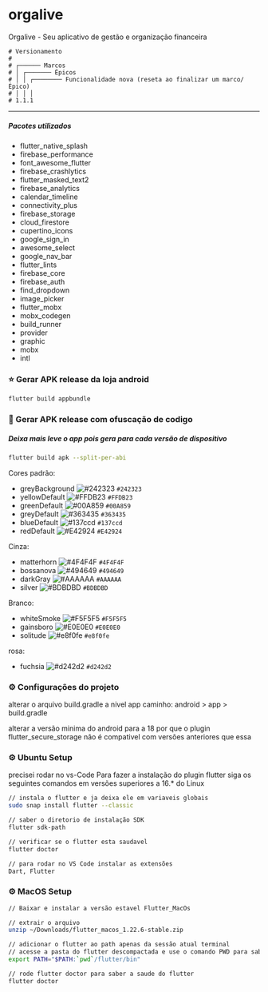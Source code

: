 # orgalive

Orgalive - Seu aplicativo de gestão e organização financeira

```
# Versionamento
#
# ┌────── Marcos
# │ ┌─────── Épicos
# │ │ ┌──────── Funcionalidade nova (reseta ao finalizar um marco/Épico)
# │ │ │
# 1.1.1
```

---

##### Pacotes utilizados

<ul>
    <li>flutter_native_splash</li>
    <li>firebase_performance</li>
    <li>font_awesome_flutter</li>
    <li>firebase_crashlytics</li>
    <li>flutter_masked_text2</li>
    <li>firebase_analytics</li>
    <li>calendar_timeline</li>
    <li>connectivity_plus</li>
    <li>firebase_storage</li>
    <li>cloud_firestore</li>
    <li>cupertino_icons</li>
    <li>google_sign_in</li>
    <li>awesome_select</li>
    <li>google_nav_bar</li>
    <li>flutter_lints</li>
    <li>firebase_core</li>
    <li>firebase_auth</li>
    <li>find_dropdown</li>
    <li>image_picker</li>
    <li>flutter_mobx</li>
    <li>mobx_codegen</li>
    <li>build_runner</li>
    <li>provider</li>
    <li>graphic</li>
    <li>mobx</li>
    <li>intl</li>
</ul>

### :star: Gerar APK release da loja android

```sh
flutter build appbundle
```

### :star2: Gerar APK release com ofuscação de codigo
##### Deixa mais leve o app pois gera para cada versão de dispositivo

```sh
flutter build apk --split-per-abi
```

Cores padrão:

- greyBackground ![#242323](https://via.placeholder.com/15/242323/000000?text=+) `#242323`
- yellowDefault ![#FFDB23](https://via.placeholder.com/15/FFDB23/000000?text=+) `#FFDB23`
- greenDefault ![#00A859](https://via.placeholder.com/15/00A859/000000?text=+) `#00A859`
- greyDefault ![#363435](https://via.placeholder.com/15/363435/000000?text=+) `#363435`
- blueDefault ![#137ccd](https://via.placeholder.com/15/137ccd/000000?text=+) `#137ccd`
- redDefault ![#E42924](https://via.placeholder.com/15/E42924/000000?text=+) `#E42924`

Cinza:

- matterhorn ![#4F4F4F](https://via.placeholder.com/15/4F4F4F/000000?text=+) `#4F4F4F`
- bossanova ![#494649](https://via.placeholder.com/15/494649/000000?text=+) `#494649`
- darkGray ![#AAAAAA](https://via.placeholder.com/15/AAAAAA/000000?text=+) `#AAAAAA`
- silver ![#BDBDBD](https://via.placeholder.com/15/BDBDBD/000000?text=+) `#BDBDBD`

Branco:

- whiteSmoke ![#F5F5F5](https://via.placeholder.com/15/F5F5F5/000000?text=+) `#F5F5F5`
- gainsboro ![#E0E0E0](https://via.placeholder.com/15/E0E0E0/000000?text=+) `#E0E0E0`
- solitude ![#e8f0fe](https://via.placeholder.com/15/e8f0fe/000000?text=+) `#e8f0fe`

rosa:

- fuchsia ![#d242d2](https://via.placeholder.com/15/d242d2/000000?text=+) `#d242d2`


### :gear: Configurações do projeto
alterar o arquivo build.gradle a nivel app
caminho: android > app > build.gradle

alterar a versão minima do android para a 18 por que o plugin flutter_secure_storage não é compativel com versões anteriores que essa

### :gear: Ubuntu Setup

precisei rodar no vs-Code
Para fazer a instalação do plugin flutter siga os seguintes comandos em versões superiores a 16.* do Linux

```sh
// instala o flutter e ja deixa ele em variaveis globais
sudo snap install flutter --classic

// saber o diretorio de instalação SDK
flutter sdk-path

// verificar se o flutter esta saudavel
flutter doctor

// para rodar no VS Code instalar as extensões
Dart, Flutter
```

### :gear: MacOS Setup

```sh
// Baixar e instalar a versão estavel Flutter_MacOs

// extrair o arquivo
unzip ~/Downloads/flutter_macos_1.22.6-stable.zip

// adicionar o flutter ao path apenas da sessão atual terminal
// acesse a pasta do flutter descompactada e use o comando PWD para saber o caminho completo da pasta
export PATH="$PATH:`pwd`/flutter/bin"

// rode flutter doctor para saber a saude do flutter
flutter doctor
```
